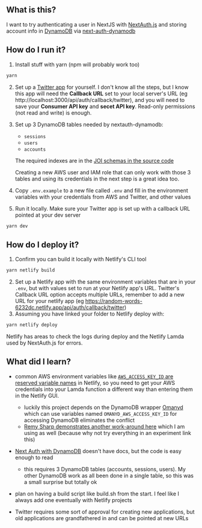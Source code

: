 ## What is this?

I want to try authenticating a user in NextJS with [NextAuth.js](https://next-auth.js.org/) and storing account info in [DynamoDB](https://aws.amazon.com/dynamodb/) via [next-auth-dynamodb](https://github.com/tgandrews/next-auth-dynamodb)

## How do I run it?

1. Install stuff with yarn (npm will probably work too)

```sh
yarn
```

2. Set up a [Twitter app](https://developer.twitter.com/en/apps) for yourself. I don't know all the steps, but I know this app will need the **Callback URL** set to your local server's URL (eg http://localhost:3000/api/auth/callback/twitter), and you will need to save your **Consumer API key** and **secet API key**. Read-only permissions (not read and write) is enough.

3. Set up 3 DynamoDB tables needed by nextauth-dynamodb:

   * `sessions`
   * `users`
   * `accounts`
  
   The required indexes are in the [JOI schemas in the source code](https://github.com/tgandrews/next-auth-dynamodb/blob/main/src/index.ts#L17)
  
   Creating a new AWS user and IAM role that can only work with those 3 tables and using its credentials in the next step is a great idea too.

3. Copy `.env.example` to a new file called `.env` and fill in the environment variables with your credentials from AWS and Twitter, and other values

4. Run it locally. Make sure your Twitter app is set up with a callback URL pointed at your dev server

```sh
yarn dev
```

## How do I deploy it?

1. Confirm you can build it locally with Netlify's CLI tool

```sh
yarn netlify build
```

2. Set up a Netlify app with the same environment variables that are in your `.env`, but with values set to run at your Netlify app's URL. Twitter's Callback URL option accepts multiple URLs, remember to add a new URL for your netlify app (eg https://random-words-6232dc.netlify.app/api/auth/callback/twitter)
3. Assuming you have linked your folder to Netlify deploy with:

```sh
yarn netlify deploy
```

Netlify has areas to check the logs during deploy and the Netlify Lamda used by NextAuth.js for errors.

## What did I learn?

- common AWS environment variables like [`AWS_ACCESS_KEY_ID` are reserved variable names](https://community.netlify.com/t/aws-access-key-id-is-a-reserved-environment-variable/18835) in Netlify, so you need to get your AWS credentials into your Lamda function a different way than entering them in the Netlify GUI.

  - luckily this project depends on the DynamoDB wrapper [Omanyd](https://github.com/tgandrews/omanyd#getting-started) which can use variables named `OMANYD_AWS_ACCESS_KEY_ID` for accessing DynamoDB eliminates the conflict
  - [Remy Sharp demonstrates another work-around here](https://remysharp.com/2019/05/18/aws-inside-netlify) which I am using as well (because why not try everything in an experiment link this)

- [Next Auth with DynamoDB](https://github.com/tgandrews/next-auth-dynamodb) doesn't have docs, but the code is easy enough to read

  - this requires 3 DynamoDB tables (accounts, sessions, users). My other DynamoDB work as all been done in a single table, so this was a small surprise but totally ok

- plan on having a build script like build.sh from the start. I feel like I always add one eventually with Netlify projects

- Twitter requires some sort of approval for creating new applications, but old applications are grandfathered in and can be pointed at new URLs
